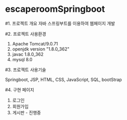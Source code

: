 # escaperoomSpringboot


#1. 프로젝트 개요
자바 스프링부트를 이용하여 웹페이지 개발

#2. 프로젝트 사용환경
1) Apache Tomcat/9.0.71
2) openjdk version "1.8.0_362"
3) javac 1.8.0_362
4) mysql 8.0

#3. 프로젝트 사용기술

Springboot, JSP, HTML, CSS, JavaScript, SQL, bootStrap

#4. 구현 페이지 
1) 로그인
2) 회원가입
3) 게시판 - 진행중
